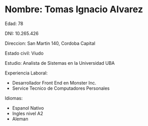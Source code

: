 # Nombre: Tomas Ignacio Alvarez

Edad: 78

DNI: 10.265.426

Direccion: San Martin 140, Cordoba Capital

Estado civil: Viudo

Estudio: Analista de Sistemas en la Universidad UBA

Experiencia Laboral:
* Desarrollador Front End en Monster Inc.
* Service Tecnico de Computadores Personales

Idiomas:
* Espanol Nativo
* Ingles nivel A2
* Aleman 

